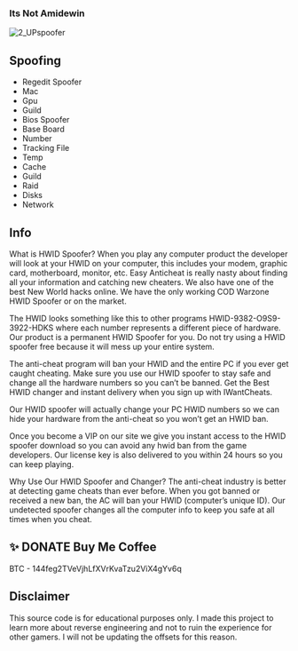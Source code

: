 ### Its Not Amidewin
![2_UPspoofer](https://user-images.githubusercontent.com/104798689/166568831-d1268336-4134-4c24-a966-765531b0163f.gif)


## Spoofing
* Regedit Spoofer
* Mac
* Gpu
* Guild
* Bios Spoofer
* Base Board
* Number
* Tracking File
* Temp
* Cache 
* Guild
* Raid 
* Disks
* Network

## Info
What is HWID Spoofer? When you play any computer product the developer will look at your HWID on your computer, this includes your modem, graphic card, motherboard, monitor, etc. Easy Anticheat is really nasty about finding all your information and catching new cheaters. We also have one of the best New World hacks online. We have the only working COD Warzone HWID Spoofer or on the market.

The HWID looks something like this to other programs HWID-9382-O9S9-3922-HDKS where each number represents a different piece of hardware. Our product is a permanent HWID Spoofer for you. Do not try using a HWID spoofer free because it will mess up your entire system.

The anti-cheat program will ban your HWID and the entire PC if you ever get caught cheating. Make sure you use our HWID spoofer to stay safe and change all the hardware numbers so you can’t be banned. Get the Best HWID changer and instant delivery when you sign up with IWantCheats.

Our HWID spoofer will actually change your PC HWID numbers so we can hide your hardware from the anti-cheat so you won’t get an HWID ban.

Once you become a VIP on our site we give you instant access to the HWID spoofer download so you can avoid any hwid ban from the game developers. Our license key is also delivered to you within 24 hours so you can keep playing.

Why Use Our HWID Spoofer and Changer? The anti-cheat industry is better at detecting game cheats than ever before. When you got banned or received a new ban, the AC will ban your HWID (computer’s unique ID). Our undetected spoofer changes all the computer info to keep you safe at all times when you cheat.



## ✨ DONATE Buy Me Coffee

BTC - 144feg2TVeVjhLfXVrKvaTzu2ViX4gYv6q


## Disclaimer
This source code is for educational purposes only. I made this project to learn more about reverse engineering and not to ruin the experience for other gamers. I will not be updating the offsets for this reason.
